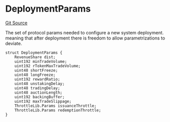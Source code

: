 # DeploymentParams
[Git Source](https://github.com/larrythecucumber321/protocol/blob/3222eb21fbb20ddd3d3fa2233072dfa96ea3e340/contracts/interfaces/IDeployer.sol)

The set of protocol params needed to configure a new system deployment.
meaning that after deployment there is freedom to allow parametrizations to deviate.


```solidity
struct DeploymentParams {
    RevenueShare dist;
    uint192 minTradeVolume;
    uint192 rTokenMaxTradeVolume;
    uint48 shortFreeze;
    uint48 longFreeze;
    uint192 rewardRatio;
    uint48 unstakingDelay;
    uint48 tradingDelay;
    uint48 auctionLength;
    uint192 backingBuffer;
    uint192 maxTradeSlippage;
    ThrottleLib.Params issuanceThrottle;
    ThrottleLib.Params redemptionThrottle;
}
```

